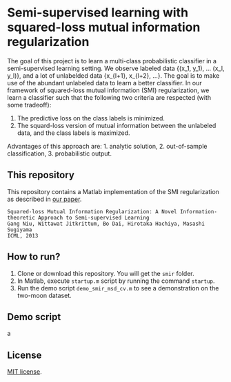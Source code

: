 # Semi-supervised learning with squared-loss mutual information regularization

The goal of this project is to learn a multi-class probabilistic classifier in a semi-supervised learning setting. 
We observe labeled data {(x_1, y_1), ... (x_l, y_l)}, and a lot of unlabelded data {x_{l+1}, x_{l+2}, ...}. The goal is to make use of the abundant unlabeled data to learn a better classifier. 
In our framework of squared-loss mutual information (SMI) regularization, we learn a classifier such that the 
following two criteria are respected (with some tradeoff):

1. The predictive loss on the class labels is minimized.
2. The squard-loss version of mutual information between the unlabeled data, and the class labels is maximized.

Advantages of this approach are: 1. analytic solution, 2. out-of-sample classification, 3. probabilistic output.

## This repository 
This repository contains a Matlab implementation of the SMI regularization as described in [our paper](http://jmlr.org/proceedings/papers/v28/niu13.pdf).

    Squared-loss Mutual Information Regularization: A Novel Information-theoretic Approach to Semi-supervised Learning
    Gang Niu, Wittawat Jitkrittum, Bo Dai, Hirotaka Hachiya, Masashi Sugiyama
    ICML, 2013

## How to run?
1. Clone or download this repository. You will get the `smir` folder.
2. In Matlab, execute `startup.m` script by running the command `startup`.
3. Run the demo script `demo_smir_msd_cv.m` to see a demonstration on the two-moon dataset.

## Demo script
a

## License
[MIT license](https://github.com/wittawatj/interpretable-test/blob/master/LICENSE).
